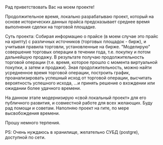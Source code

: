 Рад приветствовать Вас на моем проекте!

Продолжительное время, локально разрабатываю проект, который на основе исторических данных прайса предсказывает среднее время выполнения сделки на торговой площадке.

Суть проекта: Собирая информацию о прайсе (в моем случае это прайс на крипту) с различных источников (торговых площадок - бирж), и учитывая правила торговли, установленные на бирже. "Моделирую" совершение торговых операции в течении года, т.е. покупку и потом дальнейшую продажу. В результате получаю продолжительность торговой операции (т.е. время, которое прошло с момента виртуальной покупки, а затем и продажи). Зная продолжительность, можно найти усредненное время торговой операции, построить график, проанализировать успешный исход от торговой операции, высчитать вероятность успешного исхода, …и принять решение о вхождении или ожидании более удачного времени.

На данном этапе модернизирую «свой локальный проект» для его публичного развития, и совместной работе для всех желающих. 
Буду рад помощи и советам.
Наполняю проект на гите, по мере высвобождения времени. 

Прошу немного терпения.

PS: Очень нуждаюсь в хранилище, желательно СУБД (postgre), доступной по сети.
